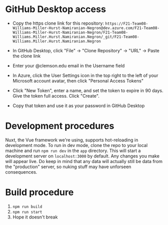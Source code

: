 # GitHub Desktop access
* Copy the https clone link for this repository:
`https://F21-Team08-Williams-Miller-Hurst-Namiranian-Negron@dev.azure.com/F21-Team08-Williams-Miller-Hurst-Namiranian-Negron/F21-Team08-Williams.Miller.Hurst.Namiranian.Negron/_git/F21-Team08-Williams.Miller.Hurst.Namiranian.Negron`

* In GitHub Desktop, click "File" -> "Clone Repository" -> "URL" -> Paste the clone link
* Enter your @clemson.edu email in the Username field
* In Azure, click the User Settings icon in the top right to the left of your Microsoft account avatar, then click "Personal Access Tokens"
* Click "New Token", enter a name, and set the token to expire in 90 days.  Give the token full access.  Click "Create".
* Copy that token and use it as your password in GitHub Desktop

# Development procedures
Nuxt, the Vue framework we're using, supports hot-reloading in development mode.
To run in dev mode, clone the repo to your local machine and run `npm run dev`
in the `app` directory.  This will start a development server on 
`localhost:3000` by default. Any changes you make will appear live. Do keep in
mind that any data will actually still be data from the "production" server, so 
nuking stuff may have unforseen consequences.

# Build procedure
1. `npm run build`
2. `npm run start`
3. Hope it doesn't break
